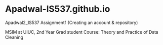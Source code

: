 # Apadwal-IS537.github.io


Apadwal2_IS537
Assignment1 (Creating an account & repository)

MSIM at UIUC, 2nd Year Grad student Course: Theory and Practice of Data Cleaning
